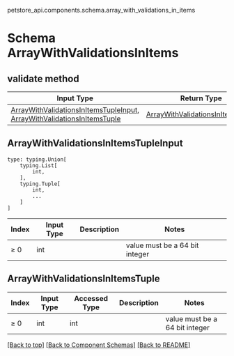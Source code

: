 petstore_api.components.schema.array_with_validations_in_items
# Schema ArrayWithValidationsInItems

## validate method
Input Type | Return Type | Notes
------------ | ------------- | -------------
[ArrayWithValidationsInItemsTupleInput](#arraywithvalidationsinitemstupleinput), [ArrayWithValidationsInItemsTuple](#arraywithvalidationsinitemstuple) | [ArrayWithValidationsInItemsTuple](#arraywithvalidationsinitemstuple) |

## ArrayWithValidationsInItemsTupleInput
```
type: typing.Union[
    typing.List[
        int,
    ],
    typing.Tuple[
        int,
        ...
    ]
]
```
Index | Input Type | Description | Notes
------------- | ------------- | ------------- | -------------
≥ 0 | int |  | value must be a 64 bit integer

## ArrayWithValidationsInItemsTuple
Index | Input Type | Accessed Type | Description | Notes
------------- | ------------- | ------------- | ------------- | -------------
≥ 0 | int | int |  | value must be a 64 bit integer

[[Back to top]](#top) [[Back to Component Schemas]](../../../README.md#Component-Schemas) [[Back to README]](../../../README.md)
